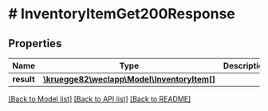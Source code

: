 # # InventoryItemGet200Response

## Properties

Name | Type | Description | Notes
------------ | ------------- | ------------- | -------------
**result** | [**\kruegge82\weclapp\Model\InventoryItem[]**](InventoryItem.md) |  | [optional]

[[Back to Model list]](../../README.md#models) [[Back to API list]](../../README.md#endpoints) [[Back to README]](../../README.md)
